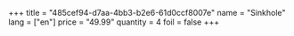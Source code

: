 +++
title = "485cef94-d7aa-4bb3-b2e6-61d0ccf8007e"
name = "Sinkhole"
lang = ["en"]
price = "49.99"
quantity = 4
foil = false
+++
